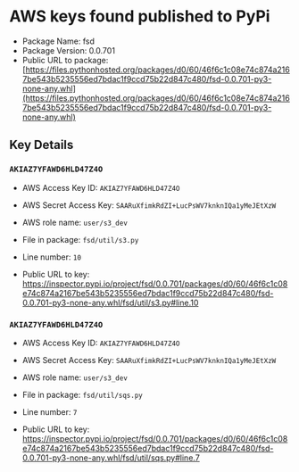 # AWS keys found published to PyPi

* Package Name: fsd
* Package Version: 0.0.701
* Public URL to package: [https://files.pythonhosted.org/packages/d0/60/46f6c1c08e74c874a2167be543b5235556ed7bdac1f9ccd75b22d847c480/fsd-0.0.701-py3-none-any.whl](https://files.pythonhosted.org/packages/d0/60/46f6c1c08e74c874a2167be543b5235556ed7bdac1f9ccd75b22d847c480/fsd-0.0.701-py3-none-any.whl)

## Key Details

### `AKIAZ7YFAWD6HLD47Z4O`

* AWS Access Key ID: `AKIAZ7YFAWD6HLD47Z4O`
* AWS Secret Access Key: `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` 
* AWS role name: `user/s3_dev`
* File in package: `fsd/util/s3.py`
* Line number: `10`

* Public URL to key: https://inspector.pypi.io/project/fsd/0.0.701/packages/d0/60/46f6c1c08e74c874a2167be543b5235556ed7bdac1f9ccd75b22d847c480/fsd-0.0.701-py3-none-any.whl/fsd/util/s3.py#line.10



### `AKIAZ7YFAWD6HLD47Z4O`

* AWS Access Key ID: `AKIAZ7YFAWD6HLD47Z4O`
* AWS Secret Access Key: `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` 
* AWS role name: `user/s3_dev`
* File in package: `fsd/util/sqs.py`
* Line number: `7`

* Public URL to key: https://inspector.pypi.io/project/fsd/0.0.701/packages/d0/60/46f6c1c08e74c874a2167be543b5235556ed7bdac1f9ccd75b22d847c480/fsd-0.0.701-py3-none-any.whl/fsd/util/sqs.py#line.7


